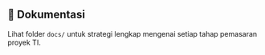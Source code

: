 ## 📖 Dokumentasi
Lihat folder `docs/` untuk strategi lengkap mengenai setiap tahap pemasaran proyek TI.
